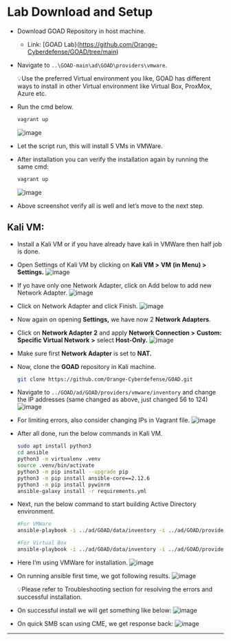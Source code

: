 # Lab Download and Setup
- Download GOAD Repository in host machine.
  - Link: [GOAD Lab}(https://github.com/Orange-Cyberdefense/GOAD/tree/main)
- Navigate to ```..\GOAD-main\ad\GOAD\providers\vmware```.

   💡Use the preferred Virtual environment you like, GOAD has different ways to install in other Virtual environment like Virtual Box, ProxMox, Azure etc.

- Run the cmd below.
  ```bash
  vagrant up
  ```
  ![image](https://github.com/user-attachments/assets/4c79c942-da8e-4f1b-8c0c-cafa7ff088b3)

- Let the script run, this will install 5 VMs in VMWare.
- After installation you can verify the installation again by running the same cmd:
   ```bash
  vagrant up
  ```
   ![image](https://github.com/user-attachments/assets/19ec20c9-4fe0-4546-a1b6-e94e46279d74)

- Above screenshot verify all is well and let’s move to the next step.

## Kali VM:
- Install a Kali VM or if you have already have kali in VMWare then half job is done.
- Open Settings of Kali VM by clicking on **Kali VM >**  **VM** **(**in Menu**) > Settings.**
  ![image](https://github.com/user-attachments/assets/8eff571a-8dbd-4261-8b51-72fe944e60af)

- If yo have only one Network Adapter, click on Add below to add new Network Adapter.
  ![image](https://github.com/user-attachments/assets/a2b00434-9a76-4261-a35e-73eb676e7af0)

- Click on Network Adapter and click Finish.
  ![image](https://github.com/user-attachments/assets/51f1e33a-c02e-42d7-bd2f-9a5daff7d4db)

- Now again on opening **Settings,** we have now 2 **Network Adapters**.
- Click on **Network Adapter 2** and apply **Network Connection >** **Custom: Specific Virtual Network** **>** select **Host-Only.**
  ![image](https://github.com/user-attachments/assets/db085a49-bc0f-4070-bd2f-1073088f00f9)

- Make sure first **Network Adapter** is set to **NAT.**
- Now, clone the **GOAD** repository in Kali machine.
  ```bash
  git clone https://github.com/Orange-Cyberdefense/GOAD.git
  ```
- Navigate to ```../GOAD/ad/GOAD/providers/vmware/inventory``` and change the IP addresses (same changed as above, just changed 56 to 124)
![image](https://github.com/user-attachments/assets/6de2887c-14d6-4cbf-bb2e-83d003d56e63)

- For limiting errors, also consider changing IPs in Vagrant file.
  ![image](https://github.com/user-attachments/assets/0f7a01ad-b3c4-4401-82e6-dbbdd3bba356)

- After all done, run the below commands in Kali VM.
  ```bash
  sudo apt install python3
  cd ansible
  python3 -m virtualenv .venv
  source .venv/bin/activate
  python3 -m pip install --upgrade pip
  python3 -m pip install ansible-core==2.12.6
  python3 -m pip install pywinrm
  ansible-galaxy install -r requirements.yml
  ```
- Next, run the below command to start building Active Directory environment.
  ```bash
  #For VMWare
  ansible-playbook -i ../ad/GOAD/data/inventory -i ../ad/GOAD/providers/vmware/inventory main.yml

  #For Virtual Box
  ansible-playbook -i ../ad/GOAD/data/inventory -i ../ad/GOAD/providers/virtualbox/inventory main.yml
  ```
- Here I’m using VMWare for installation.
  ![image](https://github.com/user-attachments/assets/0099ca35-96b1-45c2-ac18-b68e7d5cb07f)

- On running ansible first time, we got following results.
  ![image](https://github.com/user-attachments/assets/32f0066f-f110-4ced-a982-c6b1ae6cfd8e)

  💡Please refer to Troubleshooting section for resolving the errors and successful installation.
  
- On  successful install we will get something like below:
  ![image](https://github.com/user-attachments/assets/2d492258-424d-414b-8bb4-7f3f992c5f0f)

- On quick SMB scan using CME, we get response back:
  ![image](https://github.com/user-attachments/assets/609d4dc0-be87-4172-8edf-96d7aa7dd084)

---
